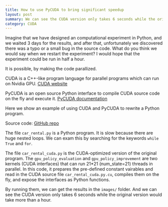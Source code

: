 ```yaml
---
title: How to use PyCUDA to bring significant speedup
layout: post
summary: We can see the CUDA version only takes 6 seconds while the original version would take more than a hour.
category: CUDA
---
```


Imagine that we have designed an computational experiment in Python, and we waited 3 days for the results, and after that, unfortunately we discovered there was a typo or a small bug in the source code. What do you think we would say when we restart the experiment? I would hope that the experiment could be run in half a hour.

It is possible, by making the code parallized.

CUDA is a C++-like program language for parallel programs which can run on Nvidia GPU. [CUDA website](https://developer.nvidia.com/cuda-toolkit)

PyCUDA is an open source Python interface to compile CUDA source code on the fly and execute it. [PyCUDA documentation](https://documen.tician.de/pycuda/)

Here we show an example of using CUDA and PyCUDA to rewrite a Python program.

Source code: [GitHub repo](https://github.com/liusida/JacksCarRental-via-PyCUDA)

The file `car_rental.py` is a Python program. It is slow because there are huge nested loops. We can exam this by searching for the keywords `while True` and `for`.

The file `car_rental_cuda.py` is the CUDA-optimized version of the original program. The `gpu_policy_evaluation` and `gpu_policy_improvement` are two kernels (CUDA interfaces) that can run 21*21 (num_state=21) threads in parallel. In this code, it prepares the pre-defined constant vairables and read in the CUDA source file `car_rental_cuda.py.cu`, compiles them on the fly, and expose the interfaces as Python functions.

By running them, we can get the results in the `images/` folder. And we can see the CUDA version only takes 6 seconds while the original version would take more than a hour.

